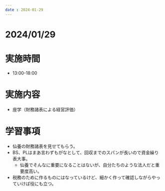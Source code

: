 ```yaml
---
date : 2024-01-29
---
```


# 2024/01/29

# 実施時間
- 13:00-18:00

# 実施内容
- 座学（財務諸表による経営評価）

# 学習事項
- 仙養の財務諸表を見せてもらう。
- BS、PLはまあ言わずもがなとして、回収までのスパンが長いので資金繰り表大事。
    - 仙養でそんなに重要になることはないが、自分たちのような法人だと重要度高い。
- 税務のために作るものにはなっているけど、細かく作って確認しながらやっていけば役にも立つ。